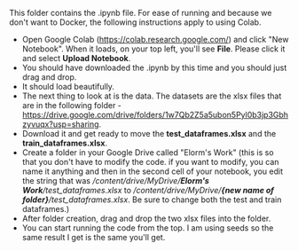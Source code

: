 This folder contains the .ipynb file. For ease of running and because we don't want to Docker, the following instructions apply to using Colab.
- Open Google Colab (https://colab.research.google.com/) and click "New Notebook". When it loads, on your top left, you'll see **File**. Please click it and select **Upload Notebook**.
- You should have downloaded the .ipynb by this time and you should just drag and drop.
- It should load beautifully.
- The next thing to look at is the data. The datasets are the xlsx files that are in the following folder - https://drive.google.com/drive/folders/1w7Qb2Z5a5ubon5Pyl0b3jp3Gbhzyvuqx?usp=sharing.
- Download it and get ready to move the **test_dataframes.xlsx** and the **train_dataframes.xlsx**.
- Create a folder in your Google Drive called "Elorm's Work" (this is so that you don't have to modify the code. if you want to modify, you can name it anything and then in the second cell of your notebook, you edit the string that was _/content/drive/MyDrive/**Elorm's Work**/test_dataframes.xlsx_ to _/content/drive/MyDrive/**{new name of folder}**/test_dataframes.xlsx_. Be sure to change both the test and train dataframes.)
- After folder creation, drag and drop the two xlsx files into the folder.
- You can start running the code from the top. I am using seeds so the same result I get is the same you'll get.
